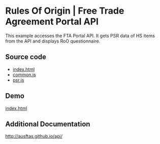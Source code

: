 # Rules Of Origin | Free Trade Agreement Portal API

This example accesses the FTA Portal API. It gets PSR data of
HS items from the API and displays RoO questionnaire.

## Source code

* [index.html](https://github.com/AusFTAs/example-api-roo/blob/gh-pages/index.html)
* [common.js](https://github.com/AusFTAs/example-api-common/blob/gh-pages/common.js)
* [psr.js](https://github.com/AusFTAs/tariff-psroo)

## Demo

[index.html](http://ausftas.github.io/example-api-roo/)


## Additional Documentation

http://ausftas.github.io/api/
